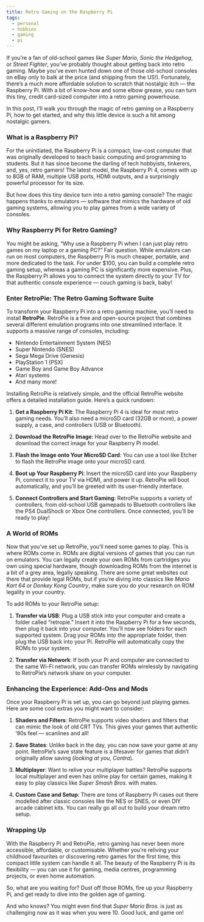 ```yaml
---
title: Retro Gaming on the Raspberry Pi
tags:
  - personal
  - hobbies
  - gaming
  - pi
---
```

If you’re a fan of old-school games like *Super Mario*, *Sonic the Hedgehog*, or *Street Fighter*, you’ve probably thought about getting back into retro gaming. Maybe you’ve even hunted down one of those old-school consoles on eBay only to balk at the price (and shipping from the US!). Fortunately, there’s a much more affordable solution to scratch that nostalgic itch — the Raspberry Pi. With a bit of know-how and some elbow grease, you can turn this tiny, credit card-sized computer into a retro gaming powerhouse.

In this post, I’ll walk you through the magic of retro gaming on a Raspberry Pi, how to get started, and why this little device is such a hit among nostalgic gamers.

### What is a Raspberry Pi?

For the uninitiated, the Raspberry Pi is a compact, low-cost computer that was originally developed to teach basic computing and programming to students. But it has since become the darling of tech hobbyists, tinkerers, and, yes, retro gamers! The latest model, the Raspberry Pi 4, comes with up to 8GB of RAM, multiple USB ports, HDMI outputs, and a surprisingly powerful processor for its size.

But how does this tiny device turn into a retro gaming console? The magic happens thanks to emulators — software that mimics the hardware of old gaming systems, allowing you to play games from a wide variety of consoles.

### Why Raspberry Pi for Retro Gaming?

You might be asking, “Why use a Raspberry Pi when I can just play retro games on my laptop or a gaming PC?” Fair question. While emulators can run on most computers, the Raspberry Pi is much cheaper, portable, and more dedicated to the task. For under $100, you can build a complete retro gaming setup, whereas a gaming PC is significantly more expensive. Plus, the Raspberry Pi allows you to connect the system directly to your TV for that authentic console experience — couch gaming is back, baby!

### Enter RetroPie: The Retro Gaming Software Suite

To transform your Raspberry Pi into a retro gaming machine, you’ll need to install **RetroPie**. RetroPie is a free and open-source project that combines several different emulation programs into one streamlined interface. It supports a massive range of consoles, including:

- Nintendo Entertainment System (NES)
- Super Nintendo (SNES)
- Sega Mega Drive (Genesis)
- PlayStation 1 (PSX)
- Game Boy and Game Boy Advance
- Atari systems
- And many more!

Installing RetroPie is relatively simple, and the official RetroPie website offers a detailed installation guide. Here’s a quick rundown:

1. **Get a Raspberry Pi Kit**: The Raspberry Pi 4 is ideal for most retro gaming needs. You’ll also need a microSD card (32GB or more), a power supply, a case, and controllers (USB or Bluetooth).
   
2. **Download the RetroPie Image**: Head over to the RetroPie website and download the correct image for your Raspberry Pi model.
   
3. **Flash the Image onto Your MicroSD Card**: You can use a tool like Etcher to flash the RetroPie image onto your microSD card.
   
4. **Boot up Your Raspberry Pi**: Insert the microSD card into your Raspberry Pi, connect it to your TV via HDMI, and power it up. RetroPie will boot automatically, and you’ll be greeted with its user-friendly interface.

5. **Connect Controllers and Start Gaming**: RetroPie supports a variety of controllers, from old-school USB gamepads to Bluetooth controllers like the PS4 DualShock or Xbox One controllers. Once connected, you’ll be ready to play!

### A World of ROMs

Now that you’ve set up RetroPie, you’ll need some games to play. This is where ROMs come in. ROMs are digital versions of games that you can run on emulators. You can legally create your own ROMs from cartridges you own using special hardware, though downloading ROMs from the internet is a bit of a grey area, legally speaking. There are some great websites out there that provide legal ROMs, but if you’re diving into classics like *Mario Kart 64* or *Donkey Kong Country*, make sure you do your research on ROM legality in your country.

To add ROMs to your RetroPie setup:

1. **Transfer via USB**: Plug a USB stick into your computer and create a folder called “retropie.” Insert it into the Raspberry Pi for a few seconds, then plug it back into your computer. You’ll now see folders for each supported system. Drag your ROMs into the appropriate folder, then plug the USB back into your Pi. RetroPie will automatically copy the ROMs to your system.

2. **Transfer via Network**: If both your Pi and computer are connected to the same Wi-Fi network, you can transfer ROMs wirelessly by navigating to RetroPie’s network share on your computer.

### Enhancing the Experience: Add-Ons and Mods

Once your Raspberry Pi is set up, you can go beyond just playing games. Here are some cool extras you might want to consider:

1. **Shaders and Filters**: RetroPie supports video shaders and filters that can mimic the look of old CRT TVs. This gives your games that authentic ‘90s feel — scanlines and all!
   
2. **Save States**: Unlike back in the day, you can now save your game at any point. RetroPie’s save state feature is a lifesaver for games that didn’t originally allow saving (*looking at you, Contra*).

3. **Multiplayer**: Want to relive your multiplayer battles? RetroPie supports local multiplayer and even has online play for certain games, making it easy to play classics like *Super Smash Bros.* with mates.

4. **Custom Case and Setup**: There are tons of Raspberry Pi cases out there modelled after classic consoles like the NES or SNES, or even DIY arcade cabinet kits. You can really go all out to build your dream retro setup.

### Wrapping Up

With the Raspberry Pi and RetroPie, retro gaming has never been more accessible, affordable, or customisable. Whether you’re reliving your childhood favourites or discovering retro games for the first time, this compact little system can handle it all. The beauty of the Raspberry Pi is its flexibility — you can use it for gaming, media centres, programming projects, or even home automation.

So, what are you waiting for? Dust off those ROMs, fire up your Raspberry Pi, and get ready to dive into the golden age of gaming.

And who knows? You might even find that *Super Mario Bros.* is just as challenging now as it was when you were 10. Good luck, and game on!